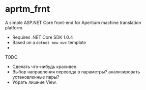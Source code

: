 # aprtm_frnt
A simple ASP.NET Core front-end for Apertium machine translation platform.

- Requires .NET Core SDK 1.0.4
- Based on a `dotnet new mvc` template
- 

TODO
- Сделать что-нибудь красивее.
- Выбор направления перевода в параметры? анализировать установленные пары?
- Убрать лишние View.
